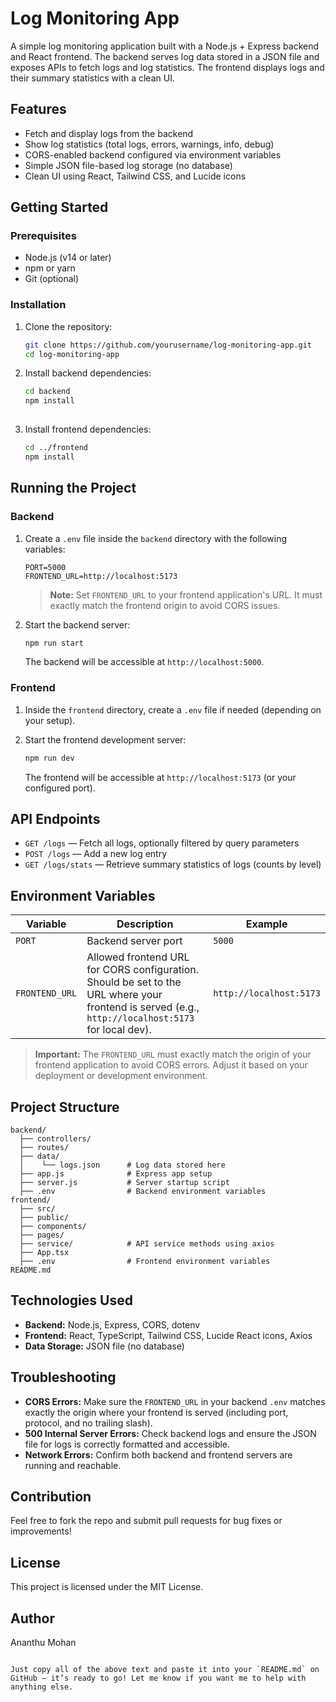 # Log Monitoring App

A simple log monitoring application built with a Node.js + Express backend and React frontend. The backend serves log data stored in a JSON file and exposes APIs to fetch logs and log statistics. The frontend displays logs and their summary statistics with a clean UI.


## Features

- Fetch and display logs from the backend
- Show log statistics (total logs, errors, warnings, info, debug)
- CORS-enabled backend configured via environment variables
- Simple JSON file-based log storage (no database)
- Clean UI using React, Tailwind CSS, and Lucide icons


## Getting Started

### Prerequisites

- Node.js (v14 or later)
- npm or yarn
- Git (optional)

### Installation

1. Clone the repository:

   ```bash
   git clone https://github.com/yourusername/log-monitoring-app.git
   cd log-monitoring-app

2. Install backend dependencies:

   ```bash
   cd backend
   npm install
  

3. Install frontend dependencies:

   ```bash
   cd ../frontend
   npm install


## Running the Project

### Backend

1. Create a `.env` file inside the `backend` directory with the following variables:

   ```env
   PORT=5000
   FRONTEND_URL=http://localhost:5173
   ```

   > **Note:** Set `FRONTEND_URL` to your frontend application's URL. It must exactly match the frontend origin to avoid CORS issues.

2. Start the backend server:

   ```bash
   npm run start
   ```

   The backend will be accessible at `http://localhost:5000`.

### Frontend

1. Inside the `frontend` directory, create a `.env` file if needed (depending on your setup).

2. Start the frontend development server:

   ```bash
   npm run dev
   ```

   The frontend will be accessible at `http://localhost:5173` (or your configured port).


## API Endpoints

* `GET /logs` — Fetch all logs, optionally filtered by query parameters
* `POST /logs` — Add a new log entry
* `GET /logs/stats` — Retrieve summary statistics of logs (counts by level)


## Environment Variables

| Variable       | Description                                                                                                                                        | Example                 |
| -------------- | -------------------------------------------------------------------------------------------------------------------------------------------------- | ----------------------- |
| `PORT`         | Backend server port                                                                                                                                | `5000`                  |
| `FRONTEND_URL` | Allowed frontend URL for CORS configuration. Should be set to the URL where your frontend is served (e.g., `http://localhost:5173` for local dev). | `http://localhost:5173` |

> **Important:** The `FRONTEND_URL` must exactly match the origin of your frontend application to avoid CORS errors. Adjust it based on your deployment or development environment.


## Project Structure

```
backend/
  ├── controllers/
  ├── routes/
  ├── data/
  │    └── logs.json      # Log data stored here
  ├── app.js              # Express app setup
  ├── server.js           # Server startup script
  ├── .env                # Backend environment variables
frontend/
  ├── src/
  ├── public/
  ├── components/
  ├── pages/
  ├── service/            # API service methods using axios
  ├── App.tsx             
  ├── .env                # Frontend environment variables
README.md
```


## Technologies Used

* **Backend:** Node.js, Express, CORS, dotenv
* **Frontend:** React, TypeScript, Tailwind CSS, Lucide React icons, Axios
* **Data Storage:** JSON file (no database)


## Troubleshooting

* **CORS Errors:** Make sure the `FRONTEND_URL` in your backend `.env` matches exactly the origin where your frontend is served (including port, protocol, and no trailing slash).
* **500 Internal Server Errors:** Check backend logs and ensure the JSON file for logs is correctly formatted and accessible.
* **Network Errors:** Confirm both backend and frontend servers are running and reachable.



## Contribution

Feel free to fork the repo and submit pull requests for bug fixes or improvements!


## License

This project is licensed under the MIT License.


## Author

Ananthu Mohan


```

Just copy all of the above text and paste it into your `README.md` on GitHub — it’s ready to go! Let me know if you want me to help with anything else.
```
